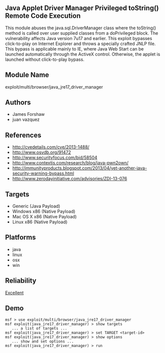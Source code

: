 ## Java Applet Driver Manager Privileged toString() Remote Code Execution

This module abuses the java.sql.DriverManager class where 
the toString() method is called over user supplied classes 
from a doPrivileged block. The vulnerability affects Java 
version 7u17 and earlier. This exploit bypasses 
click-to-play on Internet Explorer and throws a specially 
crafted JNLP file. This bypass is applicable mainly to IE, 
where Java Web Start can be launched automatically through 
the ActiveX control. Otherwise, the applet is launched 
without click-to-play bypass.


## Module Name
exploit/multi/browser/java_jre17_driver_manager

## Authors
* James Forshaw
* juan vazquez


## References
* http://cvedetails.com/cve/2013-1488/
* http://www.osvdb.org/91472
* http://www.securityfocus.com/bid/58504
* http://www.contextis.com/research/blog/java-pwn2own/
* http://immunityproducts.blogspot.com/2013/04/yet-another-java-security-warning-bypass.html
* http://www.zerodayinitiative.com/advisories/ZDI-13-076



## Targets
* Generic (Java Payload)
* Windows x86 (Native Payload)
* Mac OS X x86 (Native Payload)
* Linux x86 (Native Payload)


## Platforms
* java
* linux
* osx
* win

## Reliability
[Excellent](https://github.com/rapid7/metasploit-framework/wiki/Exploit-Ranking)

## Demo

```
msf > use exploit/multi/browser/java_jre17_driver_manager
msf exploit(java_jre17_driver_manager) > show targets
   ... a list of targets ...
msf exploit(java_jre17_driver_manager) > set TARGET <target-id>
msf exploit(java_jre17_driver_manager) > show options
   ... show and set options ...
msf exploit(java_jre17_driver_manager) > run
```
    
    